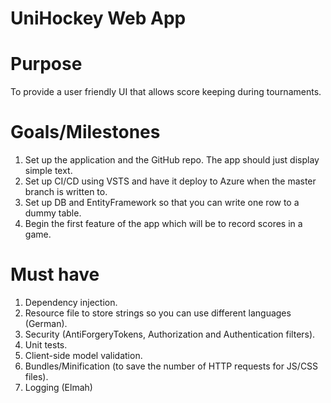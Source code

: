 # UniHockey Web App

# Purpose
To provide a user friendly UI that allows score keeping during tournaments.

# Goals/Milestones
1.	Set up the application and the GitHub repo. The app should just display simple text.
2.	Set up CI/CD using VSTS and have it deploy to Azure when the master branch is written to.
3.	Set up DB and EntityFramework so that you can write one row to a dummy table.
4.	Begin the first feature of the app which will be to record scores in a game.

# Must have
1.	Dependency injection.
2.	Resource file to store strings so you can use different languages (German).
3.	Security (AntiForgeryTokens, Authorization and Authentication filters).
4.	Unit tests.
5.	Client-side model validation.
6.	Bundles/Minification (to save the number of HTTP requests for JS/CSS files).
7.  Logging (Elmah)
